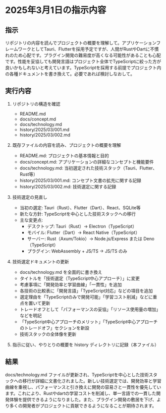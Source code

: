 # 2025年3月1日の指示内容

## 指示

リポジトリの内容を読んでプロジェクトの概要を理解して。アプリケーションフレームワークとしてTauri、Flutterを採用予定ですが、人間がRustやDartに不慣れのため心配です。プラグイン開発の難易度が高くなる可能性があることも心配です。性能を妥協しても開発言語はプロジェクト全体でTypeScriptに絞った方が良いかもしれないと考えています。TypeScriptを採用する前提でプロジェクト内の各種ドキュメントを書き換えて。必要であれば検討しなおして。

## 実行内容

1. リポジトリの構造を確認
   - README.md
   - docs/concept.md
   - docs/technology.md
   - history/2025/03/001.md
   - history/2025/03/002.md

2. 既存ファイルの内容を読み、プロジェクトの概要を理解
   - README.md: プロジェクトの基本情報と目的
   - docs/concept.md: アプリケーションの詳細なコンセプトと機能要件
   - docs/technology.md: 当初選定された技術スタック（Tauri、Flutter、Rust等）
   - history/2025/03/001.md: コンセプト文書の拡充に関する記録
   - history/2025/03/002.md: 技術選定に関する記録

3. 技術選定の見直し
   - 当初の選定: Tauri（Rust）、Flutter（Dart）、React、SQLite等
   - 新たな方針: TypeScriptを中心とした技術スタックへの移行
   - 主な変更点:
     - デスクトップ: Tauri（Rust）→ Electron（TypeScript）
     - モバイル: Flutter（Dart）→ React Native（TypeScript）
     - サーバー: Rust（Axum/Tokio）→ Node.js/Express または Deno（TypeScript）
     - プラグイン: WebAssembly + JS/TS → JS/TS のみ

4. 技術選定ドキュメントの更新
   - docs/technology.md を全面的に書き換え
   - タイトルを「技術選定（TypeScript中心アプローチ）」に変更
   - 考慮事項に「開発効率と学習曲線」「一貫性」を追加
   - 各技術の比較表に「開発言語」「TypeScript対応」などの項目を追加
   - 選定理由を「TypeScriptのみで開発可能」「学習コスト削減」などに重点を置いて更新
   - トレードオフとして「パフォーマンスの妥協」「リソース使用量の増加」などを明記
   - 「TypeScript中心アプローチのメリット」「TypeScript中心アプローチのトレードオフ」セクションを新設
   - 技術スタックの全体像を更新

5. 指示に従い、やりとりの概要を history ディレクトリに記録（本ファイル）

## 結果

docs/technology.md ファイルが更新され、TypeScriptを中心とした技術スタックへの移行が詳細に文書化されました。新しい技術選定では、開発効率と学習曲線を重視し、パフォーマンスと引き換えに開発の容易さと一貫性を優先しています。これにより、Rustやdartの学習コストを削減し、単一言語での一貫した開発体験を提供できるようになりました。また、プラグイン開発の敷居を下げ、より多くの開発者がプロジェクトに貢献できるようになることが期待されます。
